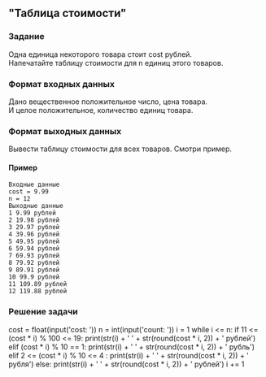 ## "Таблица стоимости"

### Задание

Одна единица некоторого товара стоит cost рублей. \
Напечатайте таблицу стоимости для n единиц этого товаров.

### Формат входных данных

Дано вещественное положительное число, цена товара. \
И целое положительное, количество единиц товара.

### Формат выходных данных

Вывести таблицу стоимости для всех товаров. Смотри пример.

#### Пример
```
Входные данные
cost = 9.99
n = 12
Выходные данные
1 9.99 рублей
2 19.98 рублей
3 29.97 рублей
4 39.96 рублей
5 49.95 рублей
6 59.94 рублей
7 69.93 рублей
8 79.92 рублей
9 89.91 рублей
10 99.9 рублей
11 109.89 рублей
12 119.88 рублей
```
### Решение задачи

cost = float(input('cost: '))
n = int(input('count: '))
i = 1
while i <= n:
    if 11 <= (cost * i) % 100 <= 19:
        print(str(i) + ' ' + str(round(cost * i, 2)) + ' рублей')
    elif (cost * i) % 10 == 1:
        print(str(i) + ' ' + str(round(cost * i, 2)) + ' рубль')
    elif 2 <= (cost * i) % 10 <= 4 :
        print(str(i) + ' ' + str(round(cost * i, 2)) + ' рубля')
    else:
        print(str(i) + ' ' + str(round(cost * i, 2)) + ' рублей')
    i += 1


